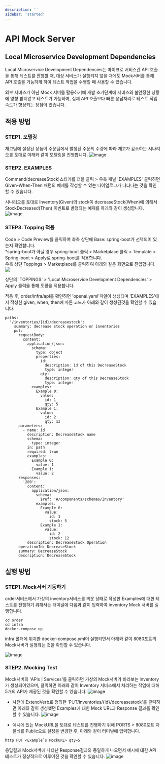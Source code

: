 ```yaml
---
description: ''
sidebar: 'started'
---
```

# API Mock Server

## Local Microservice Development Dependencies
Local Microservice Development Dependencies는 마이크로 서비스간 API 호출을 통해 테스트를 진행할 때, 대상 서비스가 실행되지 않을 때에도 Mock서버를 통해 API 호출을 가능하게 하여 테스트 작업을 수행할 때 사용할 수 있습니다.<br>

외부 서비스가 아닌 Mock 서버를 활용하기에 개발 초기단계에 서비스의 불안정한 상황에 영향 받지않고 테스트가 가능하며, 실제 API 호출보다 빠른 응답처리로 테스트 작업 속도가 향상되는 장점이 있습니다.

## 적용 방법

### STEP1. 모델링
재고팀에 설정된 상품이 주문팀에서 발생된 주문의 수량에 따라 재고가 감소하는 시나리오를 토대로 아래와 같이 모델링을 진행합니다.
![image](https://github.com/kyusooK/lab-shop-microcks/assets/123912988/f9ee56fa-5eb0-449f-bd87-da2945e8ae53)

### STEP2. EXAMPLES
Command(decreaseStock)스티커를 더블 클릭 > 우측 패널 'EXAMPLES' 클릭하면 Given-When-Then 패턴의 예제를 작성할 수 있는 다이얼로그가 나타나는 것을 확인할 수 있습니다.

시나리오를 토대로 Inventory(Given)의 stock이 decreaseStock(When)에 의해서 StockDecreased(Then) 이벤트로 발행되는 예제를 아래와 같이 생성합니다.
![image](https://github.com/kyusooK/lab-shop-microcks/assets/123912988/ee5e615e-7c16-4a5e-af4e-8672dde411a8)

### STEP3. Topping 적용
Code > Code Preview를 클릭하여 좌측 상단에 Base: spring-boot가 선택되어 있는지 확인합니다. <br>
*spring-boot가 아닐 경우 spring-boot 클릭 > Marketplace 클릭 > Template > Spring-boot > Apply로 spring-boot를 적용합니다. <br>
우측 상단 Toppings > Marketplace를 클릭하여 아래와 같은 화면으로 진입합니다. <br>
![](https://github.com/user-attachments/assets/58b2c46c-1155-4340-bbfe-8372830bbecb)

상단의  'TOPPINGS' > 'Local Microservice Development Dependencies' > Apply 클릭을 통해 토핑을 적용합니다. <br>

적용 후, order/infra/api를 확인하면 'openai.yaml'파일이 생성되며 'EXAMPLES'에서 작성한 given, when, then에 따른 코드가 아래와 같이 생성된것을 확인할 수 있습니다.

```
paths:
  '/inventories/{id}/decreasestock':
    summary: decrease stock operation on inventories
    put:
      requestBody:
        content:
          application/json:
            schema:
              type: object
              properties:
                id:
                  description: id of this DecreaseStock
                  type: integer
                qty:
                  description: qty of this DecreaseStock
                  type: integer
            examples:
              Example 0:
                value:
                  id: 1
                  qty: 5
              Example 1:
                value:
                  id: 2
                  qty: 13
      parameters:
        - name: id
          description: DecreaseStock name
          schema:
            type: integer
          in: path
          required: true
          examples:
            Example 0:
              value: 1
            Example 1:
              value: 2
      responses:
        '200':
          content:
            application/json:
              schema:
                $ref: '#/components/schemas/Inventory'
              examples:
                Example 0:
                  value:
                    id: 1
                    stock: 5
                Example 1:
                  value:
                    id: 2
                    stock: 12
          description: DecreaseStock Operation
      operationId: DecreaseStock
      summary: DecreaseStock
      description: DecreaseStock
```

## 실행 방법

### STEP1. Mock서버 기동하기

order서비스에서 가상의 inventory서비스를 띄운 상태로 작성한 Examples에 대한 테스트를 진행하기 위해서는 터미널에 다음과 같이 입력하여 inventory Mock 서버를 실행합니다.

```
cd order
cd infra
docker-compose up
```

infra 폴더에 위치한 docker-compose.yml이 실행되면서 아래와 같이 8080포트의 Mock서버가 실행되는 것을 확인할 수 있습니다.

![image](https://github.com/kyusooK/lab-shop-microcks/assets/123912988/d16962ce-b34b-40a1-974f-c79cf7e3eeeb)


### STEP2. Mocking Test
Mock서버의 'APIs | Services'를 클릭하면 가상의 Mock서버가 바라보는 Inventory가 생성되어있으며, 클릭하면 아래와 같이 Inventory 서비스에서 처리하는 작업에 대해 5개의 API가 제공된 것을 확인할 수 있습니다.
![image](https://github.com/kyusooK/lab-shop-microcks/assets/123912988/61fc5428-66ad-4c96-992a-63d612914a21)

- 사전에 ExtendVerb로 정의한 'PUT/inventories/{id}/decreasestock'를 클릭하면 아래와 같이 생성했던 Examples에 대한 Mock URL과 Response 결과를 확인할 수 있습니다.
![image](https://github.com/kyusooK/lab-shop-microcks/assets/123912988/3bed6c79-7cc2-4d1d-bbe3-e062d50a3082)

- 예시에 있는 MockURL을 토대로 테스트를 진행하기 위해 PORTS > 8080포트 자물쇠를 Public으로 설정을 변경한 후, 아래와 같이 터미널에 입력합니다.

```
http PUT <Example`s MockURL> qty=5
```
응답결과 Mock서버에 나타난 Response결과와 동일하게 나오면서 예시에 대한 API 테스트가 정상적으로 이루어진 것을 확인할 수 있습니다.
![image](https://github.com/kyusooK/lab-shop-microcks/assets/123912988/7e495f52-c231-4a63-a76a-48dee42b7754)